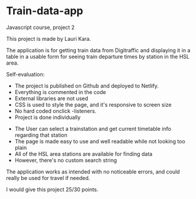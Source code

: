 # Train-data-app
Javascript course, project 2

This project is made by Lauri Kara.

The application is for getting train data from Digitraffic and displaying it in a table in a usable form for seeing train departure times by station in the HSL area.

Self-evaluation:

<ul><li>The project is published on Github and deployed to Netlify.</li>
<li>Everything is commented in the code
<li>External libraries are not used
<li>CSS is used to style the page, and it's responsive to screen size
<li>No hard coded onclick -listeners.
<li>Project is done individually
</ul>
<ul><li>The User can select a trainstation and get current timetable info regarding that station
<li>The page is made easy to use and well readable while not looking too plain
<li>All of the HSL area stations are available for finding data
<li>However, there's no custom search string
    </ul>

The application works as intended with no noticeable errors, and could really be used for travel if needed.
    
I would give this project 25/30 points.
